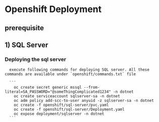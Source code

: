 # Openshift Deployment

## prerequisite

## 1) SQL Server
   
   ### Deploying the sql server

      execute following commands for deploying SQL server. All these commands are available under `openshift/commands.txt` file

      ``` 
        oc create secret generic mssql --from-literal=SA_PASSWORD="@someThingComplicated1234" -n dotnet
        oc create serviceaccount sqlserver-sa -n dotnet
        oc adm policy add-scc-to-user anyuid -z sqlserver-sa -n dotnet
        oc create -f openshift/sql-server/pvc.yaml
        oc create -f openshift/sql-server/Deployment.yaml
        oc expose deployment/sqlserver -n dotnet
      ```  
    